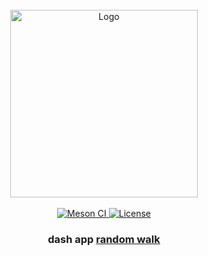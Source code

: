 <!-- PROJECT LOGO -->
<br>
<div align="center">
  <a href="https://github.com/andros21/rwalk">
    <img src="https://user-images.githubusercontent.com/58751603/158270975-a6055d1a-a4f1-440d-b9e0-8a4b85d2232a.png" alt="Logo" width="300">
  </a>
  <br>
  <br>
  <a href="https://github.com/andros21/rwalk/actions/workflows/deploy.yml">
    <img src="https://img.shields.io/github/workflow/status/andros21/rwalk/flyio%20deploy?label=fly.io&logo=apacherocketmq&logoColor=white&style=for-the-badge" alt="Meson CI">
  </a>
  <a href="https://github.com/andros21/rwalk/blob/master/LICENSE">
    <img src="https://img.shields.io/github/license/andros21/rwalk?color=blue&label=LICENSE&style=for-the-badge" alt="License"></a>
  <h3 align="center">dash app <a href="https://en.wikipedia.org/wiki/Random_walk">random walk</a></h3>
</div>
